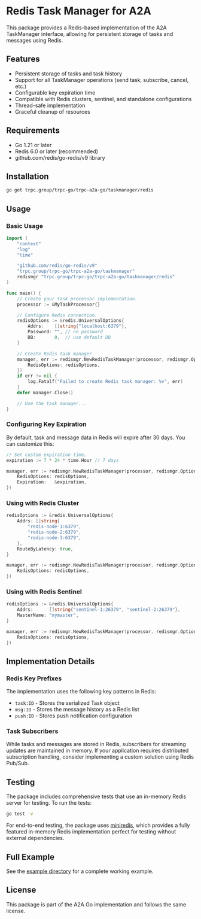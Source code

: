 # Redis Task Manager for A2A

This package provides a Redis-based implementation of the A2A TaskManager interface, allowing for persistent storage of tasks and messages using Redis.

## Features

- Persistent storage of tasks and task history
- Support for all TaskManager operations (send task, subscribe, cancel, etc.)
- Configurable key expiration time
- Compatible with Redis clusters, sentinel, and standalone configurations
- Thread-safe implementation
- Graceful cleanup of resources

## Requirements

- Go 1.21 or later
- Redis 6.0 or later (recommended)
- github.com/redis/go-redis/v9 library

## Installation

```bash
go get trpc.group/trpc-go/trpc-a2a-go/taskmanager/redis
```

## Usage

### Basic Usage

```go
import (
    "context"
    "log"
    "time"

    "github.com/redis/go-redis/v9"
    "trpc.group/trpc-go/trpc-a2a-go/taskmanager"
    redismgr "trpc.group/trpc-go/trpc-a2a-go/taskmanager/redis"
)

func main() {
    // Create your task processor implementation.
    processor := &MyTaskProcessor{}

    // Configure Redis connection.
    redisOptions := &redis.UniversalOptions{
        Addrs:    []string{"localhost:6379"},
        Password: "", // no password
        DB:       0,  // use default DB
    }

    // Create Redis task manager.
    manager, err := redismgr.NewRedisTaskManager(processor, redismgr.Options{
        RedisOptions: redisOptions,
    })
    if err != nil {
        log.Fatalf("Failed to create Redis task manager: %v", err)
    }
    defer manager.Close()

    // Use the task manager...
}
```

### Configuring Key Expiration

By default, task and message data in Redis will expire after 30 days. You can customize this:

```go
// Set custom expiration time.
expiration := 7 * 24 * time.Hour // 7 days

manager, err := redismgr.NewRedisTaskManager(processor, redismgr.Options{
    RedisOptions: redisOptions,
    Expiration:   &expiration,
})
```

### Using with Redis Cluster

```go
redisOptions := &redis.UniversalOptions{
    Addrs: []string{
        "redis-node-1:6379",
        "redis-node-2:6379",
        "redis-node-3:6379",
    },
    RouteByLatency: true,
}

manager, err := redismgr.NewRedisTaskManager(processor, redismgr.Options{
    RedisOptions: redisOptions,
})
```

### Using with Redis Sentinel

```go
redisOptions := &redis.UniversalOptions{
    Addrs:      []string{"sentinel-1:26379", "sentinel-2:26379"},
    MasterName: "mymaster",
}

manager, err := redismgr.NewRedisTaskManager(processor, redismgr.Options{
    RedisOptions: redisOptions,
})
```

## Implementation Details

### Redis Key Prefixes

The implementation uses the following key patterns in Redis:

- `task:ID` - Stores the serialized Task object
- `msg:ID` - Stores the message history as a Redis list
- `push:ID` - Stores push notification configuration

### Task Subscribers

While tasks and messages are stored in Redis, subscribers for streaming updates are maintained in memory. If your application requires distributed subscription handling, consider implementing a custom solution using Redis Pub/Sub.

## Testing

The package includes comprehensive tests that use an in-memory Redis server for testing. To run the tests:

```bash
go test -v
```

For end-to-end testing, the package uses [miniredis](https://github.com/alicebob/miniredis), which provides a fully featured in-memory Redis implementation perfect for testing without external dependencies.

## Full Example

See the [example directory](./example) for a complete working example.

## License

This package is part of the A2A Go implementation and follows the same license. 
